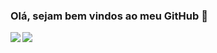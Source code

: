 ### Olá, sejam bem vindos ao meu GitHub 👋

<img align="left" src="https://github-readme-stats.vercel.app/api/top-langs/?username=LucBonnet&layout=compact&theme=dark" />
<img src="https://github-readme-stats.vercel.app/api?username=LucBonnet&show_icons=true&theme=dark" />

<!--
**LucBonnet/LucBonnet** is a ✨ _special_ ✨ repository because its `README.md` (this file) appears on your GitHub profile.

Here are some ideas to get you started:

- 🔭 I’m currently working on ...
- 🌱 I’m currently learning ...
- 👯 I’m looking to collaborate on ...
- 🤔 I’m looking for help with ...
- 💬 Ask me about ...
- 📫 How to reach me: ...
- 😄 Pronouns: ...
- ⚡ Fun fact: ...
-->
